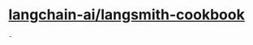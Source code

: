 # [langchain-ai/langsmith-cookbook](https://github.com/langchain-ai/langsmith-cookbook?utm_source=chatgpt.com)
	-